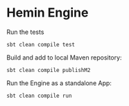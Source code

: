 # Hemin Engine

Run the tests

    sbt clean compile test

Build and add to local Maven repository:

    sbt clean compile publishM2
    
Run the Engine as a standalone App:

    sbt clean compile run